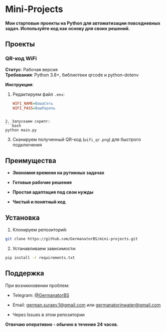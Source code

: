 # **Mini-Projects**

**Мои стартовые проекты на Python для автоматизации повседневных задач. Используйте код как основу для своих решений.**

## **Проекты**

### **QR-код WiFi**
**Статус**: Рабочая версия  
**Требования**: Python 3.8+, библиотеки qrcode и python-dotenv

**Инструкция**:
1. Редактируем файл `.env`:
   ```ini
   WIFI_NAME=ВашаСеть
   WIFI_PASS=ВашПароль
```

2. Запускаем скрипт:
```bash
python main.py
```

3. Сканируем полученный QR-код (`wifi_qr.png`) для быстрого подключения

## **Преимущества**

- **Экономия времени на рутинных задачах**
    
- **Готовые рабочие решения**
    
- **Простая адаптация под свои нужды**
    
- **Чистый и понятный код**

## **Установка**

1. Клонируем репозиторий:
    

```bash 
git clone https://github.com/GermanatorBS/mini-projects.git
```

2. Устанавливаем зависимости:
    

```bash
pip install -r requirements.txt
```

## **Поддержка**

При возникновении проблем:

- Telegram: [@GermanatorBS](https://t.me/GermanatorBS)
    
- Email: [german.suraev.1@gmail.com](https://mailto:german.suraev.1@gmail.com) или [germanatorinwater@gmail.com](https://mailto:germanatorinwater@gmail.com)
    
- Через Issues в этом репозитории
    

**Отвечаю оперативно - обычно в течение 24 часов.**
